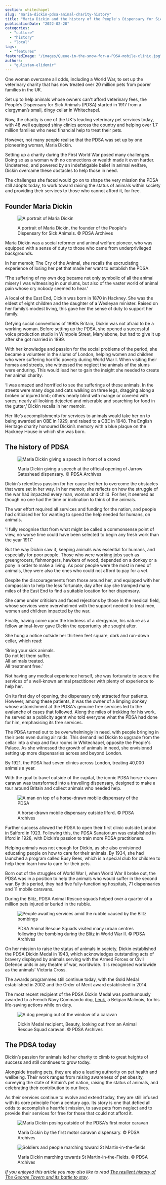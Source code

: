 ```yaml
---
section: whitechapel
slug: "maria-dickin-pdsa-animal-charity-history"
title: "Maria Dickin and the history of the People's Dispensary for Sick Animals"
publicationDate: "2022-02-20"
categories: 
  - "culture"
  - "history"
  - "local"
tags: 
  - "features"
featuredImage: "/images/Queue-in-the-snow-for-a-PDSA-mobile-clinic.jpg"
authors: 
  - "gulistan-elidemir"
---
```


One woman overcame all odds, including a World War, to set up the veterinary charity that has now treated over 20 million pets from poorer families in the UK.

Set up to help animals whose owners can't afford veterinary fees, the People’s Dispensary for Sick Animals (PDSA) started in 1917 from a clergyman’s small, dingy cellar in Whitechapel.

Now, the charity is one of the UK's leading veterinary pet services today, with 48 well equipped shiny clinics across the country and helping over 1.7 million families who need financial help to treat their pets.

However, not many people realise that the PDSA was set up by one pioneering woman, Maria Dickin.

Setting up a charity during the First World War posed many challenges. Doing so as a woman with no connections or wealth made it even harder. Undeterred, and powered by an indefatigable belief in animal welfare, Dickin overcame these obstacles to help those in need.

The challenges she faced would go on to shape the very mission the PDSA still adopts today, to work toward raising the status of animals within society and providing their services to those who cannot afford it, for free. 

## Founder Maria Dickin

<figure>

![A portrait of Maria Dickin](/images/Maria-Dickin-CBE-1024x1362.jpg)

<figcaption>

A portrait of Maria Dickin, the founder of the People's Dispensary for Sick Animals. © PDSA Archives

</figcaption>

</figure>

Maria Dickin was a social reformer and animal welfare pioneer, who was equipped with a sense of duty to those who came from underprivileged backgrounds. 

In her memoir, The Cry of the Animal, she recalls the excruciating experience of losing her pet that made her want to establish the PDSA.

‘The suffering of my own dog became not only symbolic of all the animal misery I was witnessing in our slums, but also of the vaster world of animal pain whose cry nobody seemed to hear.’

A local of the East End, Dickin was born in 1870 in Hackney. She was the eldest of eight children and the daughter of a Wesleyan minister. Raised on her family’s modest living, this gave her the sense of duty to support her family. 

Defying social conventions of 1890s Britain, Dickin was not afraid to be a working woman. Before setting up the PDSA, she opened a successful voice production studio in Wimpole Street, Marylebone, but had to give it up after she got married in 1899. 

With her knowledge and passion for the social problems of the period, she became a volunteer in the slums of London, helping women and children who were suffering horrific poverty during World War I. When visiting their homes and streets, she witnessed the neglect the animals of the slums were enduring. This would lead her to gain the insight she needed to create her animal charity.

‘I was amazed and horrified to see the sufferings of these animals. In the streets were many dogs and cats walking on three legs, dragging along a broken or injured limb; others nearly blind with mange or covered with sores; nearly all looking dejected and miserable and searching for food in the gutter,’ Dickin recalls in her memoir.

Her life’s accomplishments for services to animals would take her on to being awarded an OBE in 1929, and raised to a CBE in 1948. The English Heritage charity honoured Dickin’s memory with a blue plaque on the Hackney House in which she was born.

## The history of PDSA

<figure>

![Maria Dickin giving a speech in front of a crowd](/images/Maria-Dickin-official-opening-of-Jarrow-Gateshead-dispensary-1024x683.jpg)

<figcaption>

Maria Dickin giving a speech at the official opening of Jarrow Gateshead dispensary. © PDSA Archives

</figcaption>

</figure>

Dickin’s relentless passion for her cause led her to overcome the obstacles that were set in her way. In her memoir, she reflects on how the struggle of the war had impacted every man, woman and child. For her, it seemed as though no one had the time or inclination to think of the animals.

The war effort required all services and funding for the nation, and people had criticised her for wanting to spend the help needed for humans, on animals.

'I fully recognise that from what might be called a commonsense point of view, no worse time could have been selected to begin any fresh work than the year 1917.'

But the way Dickin saw it, keeping animals was essential for humans, and especially for poor people. Those who were working jobs such as greengrocers, fishmongers, hawkers of wood, depended on a donkey or a pony in order to make a living. As poor people were the most in need of animals, they were also the ones who could not afford to pay for a vet.

Despite the discouragements from those around her, and equipped with her compassion to help the less fortunate, day after day she tramped many miles of the East End to find a suitable location for her dispensary.

She came under criticism and faced rejections by those in the medical field, whose services were overwhelmed with the support needed to treat men, women and children impacted by the war.

Finally, having come upon the kindness of a clergyman, his nature as a fellow animal-lover gave Dickin the opportunity she sought after.

She hung a notice outside her thirteen feet square, dark and run-down cellar, which read:

‘Bring your sick animals.  
Do not let them suffer.  
All animals treated.  
All treatment free.’

Not having any medical experience herself, she was fortunate to secure the services of a well-known animal practitioner with plenty of experience to help her. 

On its first day of opening, the dispensary only attracted four patients. However, among these patients, it was the owner of a limping donkey whose astonishment at the PDSA's genuine free services led to the avalanche of cases that followed. Along the miles of trekking for his work, he served as a publicity agent who told everyone what the PDSA had done for him, emphasising its free services.

The PDSA turned out to be overwhelmingly in need, with people bringing in their pets even during air raids. This demand led Dickin to upgrade from the cellar into a shop and four rooms in Whitechapel, opposite the People's Palace. As she witnessed the growth of animals in need, she envisioned setting up more dispensaries across and beyond London.

By 1921, the PDSA had seven clinics across London, treating 40,000 animals a year. 

With the goal to travel outside of the capital, the iconic PDSA horse-drawn caravan was transformed into a travelling dispensary, designed to make a tour around Britain and collect animals who needed help. 

<figure>

![A man on top of a horse-drawn mobile dispensary of the PDSA](/images/A-horse-drawn-mobile-dispensary-outside-Ilford-1024x683.jpg)

<figcaption>

A horse-drawn mobile dispensary outside Ilford. © PDSA Archives

</figcaption>

</figure>

Further success allowed the PDSA to open their first clinic outside London in Salford in 1923. Following this, the PDSA Sanatorium was established in Ilford in 1928, with Dickin’s passion to train more PDSA practitioners. 

Helping animals was not enough for Dickin, as she also envisioned educating people on how to care for their animals. By 1934, she had launched a program called Busy Bees, which is a special club for children to help them learn how to care for their pets.

Born out of the struggles of World War I, when World War II broke out, the PDSA was in a position to help the animals who would suffer in the second war. By this period, they had five fully-functioning hospitals, 71 dispensaries and 11 mobile caravans.

During the Blitz, PDSA Animal Rescue squads helped over a quarter of a million pets injured or buried in the rubble.

<figure>

![People awaiting services amid the rubble caused by the Blitz bombings](/images/PDSA-Animal-Rescue-Squads-visited-many-urban-centres-following-bombing-during-the-blitz-1024x683.jpg)

<figcaption>

PDSA Animal Rescue Squads visited many urban centres following the bombing during the Blitz in World War II. © PDSA Archives

</figcaption>

</figure>

On her mission to raise the status of animals in society, Dickin established the PDSA Dickin Medal in 1943, which acknowledges outstanding acts of bravery displayed by animals serving with the Armed Forces or Civil Defence units in any theatre of war, worldwide. It is recognised worldwide as the animals’ Victoria Cross.

The awards programmes still continue today, with the Gold Medal established in 2002 and the Order of Merit award established in 2014. 

The most recent recipient of the PDSA Dickin Medal was posthumously awarded to a French Navy Commando dog, [Leuk](https://www.pdsa.org.uk/what-we-do/animal-awards-programme/pdsa-dickin-medal/leuk), a Belgian Malinois, for his life-saving actions while on duty. 

<figure>

![A dog peeping out of the window of a caravan](/images/Dickin-Medal-recipient-Beauty-looking-out-from-an-Animal-Rescue-Squad-caravan-1024x1536.jpg)

<figcaption>

Dickin Medal recipient, Beauty, looking out from an Animal Rescue Squad caravan. © PDSA Archives

</figcaption>

</figure>

## The PDSA today

Dickin’s passion for animals led her charity to climb to great heights of success and still continues to grow today. 

Alongside treating pets, they are also a leading authority on pet health and wellbeing. Their work ranges from raising awareness of pet obesity, surveying the state of Britain’s pet nation, raising the status of animals, and celebrating their contribution to our lives.

As their services continue to evolve and extend today, they are still infused with its core principle from a century ago. Its story is one that defied all odds to accomplish a heartfelt mission, to save pets from neglect and to provide their services for free for those that could not afford it.

<figure>

![Maria Dickin posing outside of the PDSA's first motor caravan](/images/Maria-Dickin-by-1st-motor-caravan-1024x683.jpg)

<figcaption>

Maria Dickin by the first motor caravan dispensary. © PDSA Archives

</figcaption>

</figure>

<figure>

![Soldiers and people marching toward St Martin-in-the-fields](/images/Maria-Dickin-marching-towards-St-Martins-in-the-Fields-1024x683.jpg)

<figcaption>

Maria Dickin marching towards St Martin-in-the-Fields. © PDSA Archives

</figcaption>

</figure>

_If you enjoyed this article you may also like to read [The resilient history of The George Tavern and its battle to stay](https://whitechapellondon.co.uk/george-tavern-history/)_.
